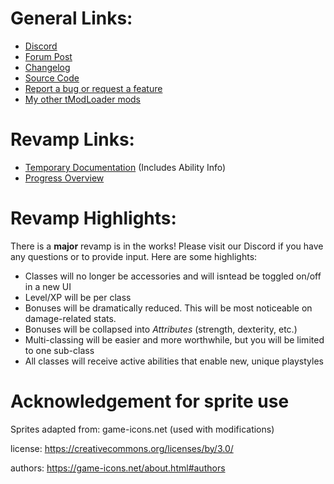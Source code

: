 # General Links:
* [Discord](https://discord.gg/KXf9zen)
* [Forum Post](https://forums.terraria.org/index.php?threads/experience-and-classes.53048)
* [Changelog](https://github.com/SaerusTierialis/tModLoader_ExperienceAndClasses/blob/master/description.txt)
* [Source Code](https://github.com/SaerusTierialis/tModLoader_ExperienceAndClasses)
* [Report a bug or request a feature](https://github.com/SaerusTierialis/tModLoader_ExperienceAndClasses/issues/new/choose)
* [My other tModLoader mods](https://github.com/SaerusTierialis?utf8=%E2%9C%93&tab=repositories&q=tmodloader&type=&language=)

# Revamp Links:
* [Temporary Documentation](./Temporary_Rework_User_Documentation.md) (Includes Ability Info)
* [Progress Overview](https://github.com/SaerusTierialis/tModLoader_ExperienceAndClasses/projects/1)

# Revamp Highlights:
There is a **major** revamp is in the works! Please visit our Discord if you have any questions or to provide input. Here are some highlights:
* Classes will no longer be accessories and will isntead be toggled on/off in a new UI
* Level/XP will be per class
* Bonuses will be dramatically reduced. This will be most noticeable on damage-related stats.
* Bonuses will be collapsed into *Attributes* (strength, dexterity, etc.)
* Multi-classing will be easier and more worthwhile, but you will be limited to one sub-class
* All classes will receive active abilities that enable new, unique playstyles

# Acknowledgement for sprite use
Sprites adapted from: game-icons.net (used with modifications)

license: https://creativecommons.org/licenses/by/3.0/

authors: https://game-icons.net/about.html#authors
